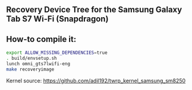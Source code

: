 ## Recovery Device Tree for the Samsung Galaxy Tab S7 Wi-Fi (Snapdragon)

## How-to compile it:

```sh
export ALLOW_MISSING_DEPENDENCIES=true
. build/envsetup.sh
lunch omni_gts7lwifi-eng
make recoveryimage
```

Kernel source:
https://github.com/adil192/twrp_kernel_samsung_sm8250
